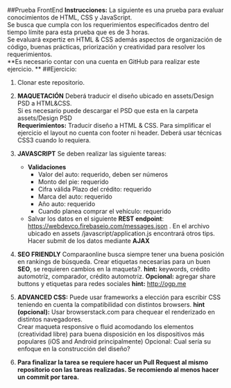 ##Prueba FrontEnd
**Instrucciones:** La siguiente es una prueba para evaluar conocimientos de HTML, CSS y JavaScript.   
Se busca que cumpla con los requerimientos especificados dentro del tiempo límite para esta prueba que es de 3 horas.  
Se evaluará expertiz en HTML & CSS además aspectos de organización de código, buenas prácticas, priorización y creatividad para resolver los requerimientos.  
**Es necesario contar con una cuenta en GitHub para realizar este ejercicio.
**
##Ejercicio:
1. Clonar este repositorio.
1. **MAQUETACIÓN** Deberá traducir el diseño ubicado en assets/Design PSD a HTML&CSS.  
Si es necesario puede descargar el PSD que esta en la carpeta assets/Design PSD   
**Requerimientos:** Traducir diseño a HTML & CSS. Para simplificar el ejercicio el layout no cuenta con footer ni header. Deberá usar técnicas CSS3 cuando lo requiera.  
 
1. **JAVASCRIPT** Se deben realizar las siguiente tareas:
	*  **Validaciones**
		*  Valor del auto: requerido, deben ser números
		*  Monto del pie:   requerido
		*  Cifra válida Plazo del crédito: requerido 
		*  Marca del auto: requerido
		*  Año auto: requerido
		*  Cuando planea comprar el vehículo: requerido
	* Salvar los datos en el siguiente **REST endpoint**: https://webdevco.firebaseio.com/messages.json . En el archivo ubicado en assets /javascript/application.js encontrará otros tips. 
Hacer submit de los datos mediante **AJAX** 
1. **SEO FRIENDLY** Comparaonline busca siempre tener una buena posición en rankings de búsqueda. Crear etiquetas necesarias para un buen **SEO**, se requieren cambios en la maqueta?. **hint:** keywords, crédito automotríz, comparador, crédito automotriz. **Opcional:** agregar share buttons y etiquetas para redes sociales **hint:** http://ogp.me

1. **ADVANCED CSS:** Puede usar frameworks a elección para escribir CSS teniendo en cuenta la compatibilidad con distintos browsers. **hint (opcional):** Usar browserstack.com para chequear el renderizado en distintos navegadores.   
Crear maqueta responsive o fluid acomodando los elementos (creatividad libre) para buena disposición en los dispositivos más populares (iOS and Android principalmente)
Opcional: Cual sería su enfoque en la construcción del diseño?

1. **Para finalizar la tarea se requiere hacer un Pull Request al mismo repositorio con las tareas realizadas. Se recomiendo al menos hacer un commit por tarea.**
